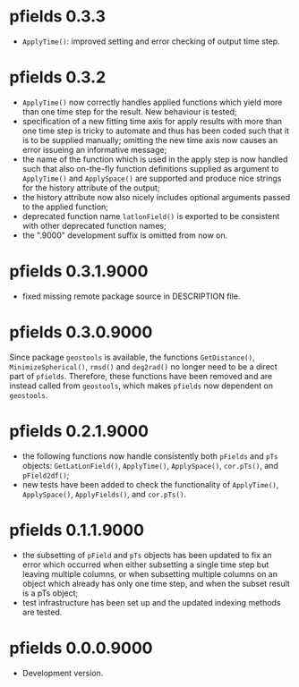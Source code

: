 # pfields 0.3.3

* `ApplyTime()`: improved setting and error checking of output time step.

# pfields 0.3.2

* `ApplyTime()` now correctly handles applied functions which yield more than
  one time step for the result. New behaviour is tested;
* specification of a new fitting time axis for apply results with more than one
  time step is tricky to automate and thus has been coded such that it is to be
  supplied manually; omitting the new time axis now causes an error issueing an
  informative message;
* the name of the function which is used in the apply step is now handled such
  that also on-the-fly function definitions supplied as argument to
  `ApplyTime()` and `ApplySpace()` are supported and produce nice strings for
  the history attribute of the output;
* the history attribute now also nicely includes optional arguments passed to
  the applied function;
* deprecated function name `latlonField()` is exported to be consistent with
  other deprecated function names;
* the ".9000" development suffix is omitted from now on.

# pfields 0.3.1.9000

* fixed missing remote package source in DESCRIPTION file.

# pfields 0.3.0.9000

Since package `geostools` is available, the functions `GetDistance()`,
`MinimizeSpherical()`, `rmsd()` and `deg2rad()` no longer need to be a direct
part of `pfields`. Therefore, these functions have been removed and are instead
called from `geostools`, which makes `pfields` now dependent on `geostools`.

# pfields 0.2.1.9000

* the following functions now handle consistently both `pFields` and `pTs`
  objects:
  `GetLatLonField()`, `ApplyTime()`, `ApplySpace()`, `cor.pTs()`, and
  `pField2df()`;
* new tests have been added to check the functionality of `ApplyTime()`,
  `ApplySpace()`, `ApplyFields()`, and `cor.pTs()`.

# pfields 0.1.1.9000

* the subsetting of `pField` and `pTs` objects has been updated to fix an error
  which occurred when either subsetting a single time step but leaving multiple
  columns, or when subsetting multiple columns on an object which already has only
  one time step, and when the subset result is a pTs object;
* test infrastructure has been set up and the updated indexing methods are
  tested.


# pfields 0.0.0.9000

* Development version.
